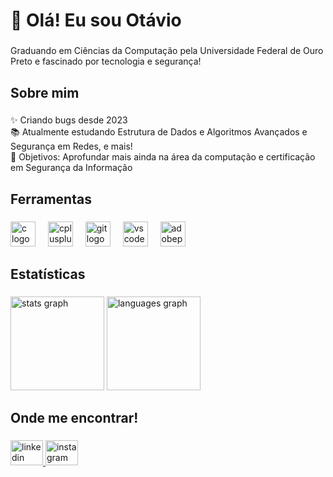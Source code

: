<h1 align="left">👋 Olá!  Eu sou Otávio</h1>

###

<p align="left">Graduando em Ciências da Computação pela Universidade Federal de Ouro Preto e fascinado por tecnologia e segurança!</p>

###

<h2 align="left">Sobre mim</h2>

###

<p align="left">✨ Criando bugs desde 2023<br>📚 Atualmente estudando Estrutura de Dados e Algoritmos Avançados e Segurança em Redes, e mais!<br>🎯 Objetivos: Aprofundar mais ainda na área da computação e certificação em Segurança da Informação</p>

###

<h2 align="left">Ferramentas</h2>

###

<div align="left">
  <img src="https://skillicons.dev/icons?i=c" height="40" alt="c logo"  />
  <img width="12" />
  <img src="https://skillicons.dev/icons?i=cpp" height="40" alt="cplusplus logo"  />
  <img width="12" />
  <img src="https://skillicons.dev/icons?i=git" height="40" alt="git logo"  />
  <img width="12" />
  <img src="https://skillicons.dev/icons?i=vscode" height="40" alt="vscode logo"  />
  <img width="12" />
  <img src="https://skillicons.dev/icons?i=ps" height="40" alt="adobephotoshop logo"  />
</div>

###

<h2 align="left">Estatísticas</h2>

###

<div align="left">
  <img src="https://github-readme-stats.vercel.app/api?username=otavio-alv&hide_title=false&hide_rank=false&show_icons=true&include_all_commits=true&count_private=true&disable_animations=false&theme=dracula&locale=en&hide_border=false&order=1" height="150" alt="stats graph"  />
  <img src="https://github-readme-stats.vercel.app/api/top-langs?username=otavio-alv&locale=en&hide_title=false&layout=compact&card_width=320&langs_count=5&theme=dracula&hide_border=false&order=2" height="150" alt="languages graph"  />
</div>

###

<h2 align="left">Onde me encontrar!</h2>

###

<div align="left">
  <a href="https://www.linkedin.com/in/otavio-alves-gomes-720580237/" target="_blank">
    <img src="https://raw.githubusercontent.com/maurodesouza/profile-readme-generator/master/src/assets/icons/social/linkedin/default.svg" width="52" height="40" alt="linkedin logo"  />
  </a>
  <img src="https://raw.githubusercontent.com/maurodesouza/profile-readme-generator/master/src/assets/icons/social/instagram/default.svg" width="52" height="40" alt="instagram logo"  />
</div>

###
